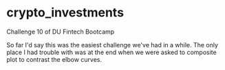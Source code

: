 # crypto_investments
Challenge 10 of DU Fintech Bootcamp

So far I'd say this was the easiest challenge we've had in a while.  The only place I had trouble with was at the end when we were asked to composite plot to contrast the elbow curves. 
